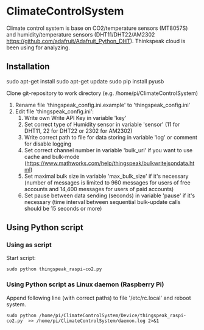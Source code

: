 # ClimateControlSystem
Climate control system is base on CO2/temperature sensors (MT8057S) and humidity/temperature sensors (DHT11/DHT22/AM2302 https://github.com/adafruit/Adafruit_Python_DHT). Thinkspeak cloud is been using for analyzing. 

## Installation
sudo apt-get install
sudo apt-get update
sudo pip install pyusb

Clone git-repository to work directory (e.g. /home/pi/ClimateControlSystem)
1. Rename file 'thingspeak_config.ini.example' to 'thingspeak_config.ini'
1. Edit file 'thingspeak_config.ini':
   1. Write own Write API Key in variable 'key'
   1. Set correct type of Humidity sensor in variable 'sensor' (11 for DHT11, 22 for DHT22 or 2302 for AM2302)
   1. Write correct path to file for data storing in variable 'log' or comment for disable logging
   1. Set correct channel number in variable 'bulk_url' if you want to use cache and bulk-mode (https://www.mathworks.com/help/thingspeak/bulkwritejsondata.html)
   1. Set maximal bulk size in variable 'max_bulk_size' if it's necessary (number of messages is limited to 960 messages for users of free accounts and 14,400 messages for users of paid accounts)
   1. Set pause between data sending (seconds) in variable 'pause' if it's necessary (time interval between sequential bulk-update calls should be 15 seconds or more)

## Using Python script
### Using as script

Start script:

```
sudo python thingspeak_raspi-co2.py
```

### Using Python script as Linux daemon (Raspberry Pi)

Append following line (with correct paths) to file '/etc/rc.local' and reboot system.

```
sudo python /home/pi/ClimateControlSystem/Device/thingspeak_raspi-co2.py  >> /home/pi/ClimateControlSystem/daemon.log 2>&1
```

